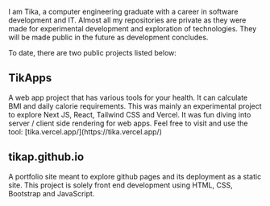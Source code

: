 <p>
  I am Tika, a computer engineering graduate with a career in software development and IT. 
Almost all my repositories are private as they were made for experimental development and exploration of technologies. They will be made public in the future as development concludes.
</p>

To date, there are two public projects listed below: 

<h2>
  TikApps
</h2>
<p>
  A web app project that has various tools for your health. It can calculate BMI and daily calorie requirements.
This was mainly an experimental project to explore Next JS, React, Tailwind CSS and Vercel. It was fun diving into server / client side rendering for web apps.
Feel free to visit and use the tool: [tika.vercel.app/](https://tika.vercel.app/)
</p>

<h2>
  tikap.github.io
</h2>
<p>
A portfolio site meant to explore github pages and its deployment as a static site.
This project is solely front end development using HTML, CSS, Bootstrap and JavaScript.
</p>
